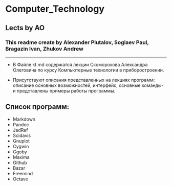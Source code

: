 ﻿# Computer_Technology
## Lects by AO
### This readme create by Alexander Plutalov, Soglaev Paul, Bragazin Ivan, Zhukov Andrew

---

* В Файле kt.md содержатся лекции Скоморохова Александра Олеговича по курсу Компьютерные технологии в приборостроении.

* Присутствуют описания представленных на лекциях программ: описание основных возможностей, интерфейс, основные команды- и представлены примеры работы программы.


## Список программ:
* Markdown
* Pandoc
* JadRef
* Scidavis
* Gnuplot
* Cygwin
* Ggoby
* Maxima
* Github
* Bazar
* Freemind
* Octave

